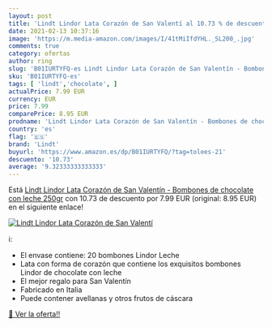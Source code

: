 ```yaml
---
layout: post
title: 'Lindt Lindor Lata Corazón de San Valentí al 10.73 % de descuento'
date: 2021-02-13 10:37:16
image: 'https://m.media-amazon.com/images/I/41tMiIfdYHL._SL200_.jpg'
comments: true
category: ofertas
author: ring
slug: 'B01IURTYFQ-es Lindt Lindor Lata Corazón de San Valentín - Bombones de...'
sku: 'B01IURTYFQ-es'
tags: [ 'lindt','chocolate', ]
actualPrice: 7.99 EUR
currency: EUR
price: 7.99
comparePrice: 8.95 EUR
prodname: 'Lindt Lindor Lata Corazón de San Valentín - Bombones de chocolate con leche  250gr'
country: 'es'
flag: '🇪🇸'
brand: 'Lindt'
buyurl: 'https://www.amazon.es/dp/B01IURTYFQ/?tag=tolees-21'
descuento: '10.73'
average: '9.32333333333333'
---
```


Está [Lindt Lindor Lata Corazón de San Valentín - Bombones de chocolate con leche  250gr](https://www.amazon.es/dp/B01IURTYFQ/?tag=tolees-21) con 10.73 de descuento por 7.99 EUR (original: 8.95 EUR) en el siguiente enlace!

[![Lindt Lindor Lata Corazón de San Valentí](https://m.media-amazon.com/images/I/41tMiIfdYHL._SL200_.jpg)](https://www.amazon.es/dp/B01IURTYFQ/?tag=tolees-21)

ℹ️:

- El envase contiene: 20 bombones Lindor Leche
- Lata con forma de corazón que contiene los exquisitos bombones Lindor de chocolate con leche
- El mejor regalo para San Valentín
- Fabricado en Italia
- Puede contener avellanas y otros frutos de cáscara

[🛒 Ver la oferta!!](https://www.amazon.es/dp/B01IURTYFQ/?tag=tolees-21)

